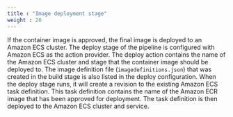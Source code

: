 ```yaml
---
title : "Image deployment stage"
weight : 26
---
```


If the container image is approved, the final image is deployed to an Amazon ECS cluster. The deploy stage of the pipeline is configured with Amazon ECS as the action provider. The deploy action contains the name of the Amazon ECS cluster and stage that the container image should be deployed to. The image definition file (`imagedefinitions.json`) that was created in the build stage is also listed in the deploy configuration. When the deploy stage runs, it will create a revision to the existing Amazon ECS task definition. This task definition contains the name of the Amazon ECR image that has been approved for deployment. The task definition is then deployed to the Amazon ECS cluster and service. 